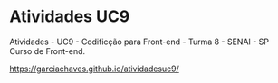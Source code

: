 # Atividades UC9
Atividades - UC9 - Codificção para Front-end - Turma 8 - SENAI - SP  
Curso de Front-end.

https://garciachaves.github.io/atividadesuc9/
